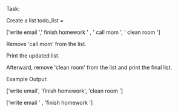 Task:

Create a list todo_list = 

['write email ',' finish homework ' , ' call mom ', ' clean room ']

Remove 'call mom' from the list.

Print the updated list.

Afterward, remove 'clean room' from the list and print the final list.

Example Output:

['write email', 'finish homework', 'clean room ']

['write email ' , 'finish homework ']
